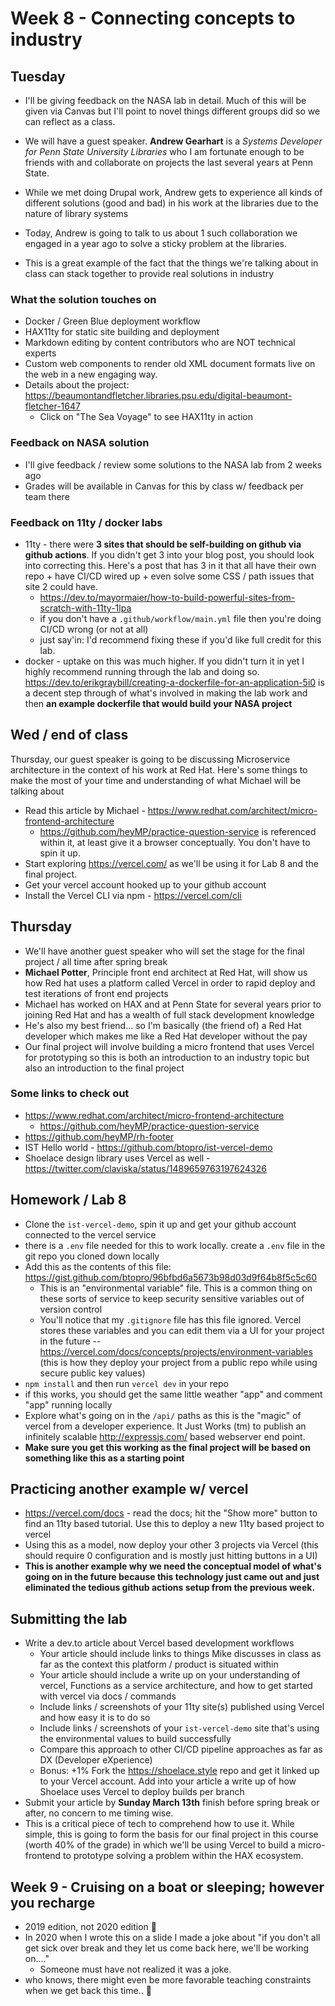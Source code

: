 # Week 8 - Connecting concepts to industry

## Tuesday
- I'll be giving feedback on the NASA lab in detail. Much of this will be given via Canvas but I'll point to novel things different groups did so we can reflect as a class.

- We will have a guest speaker. **Andrew Gearhart** is a *Systems Developer for Penn State University Libraries* who I am fortunate enough to be friends with and collaborate on projects the last several years at Penn State.
- While we met doing Drupal work, Andrew gets to experience all kinds of different solutions (good and bad) in his work at the libraries due to the nature of library systems
- Today, Andrew is going to talk to us about 1 such collaboration we engaged in a year ago to solve a sticky problem at the libraries.
- This is a great example of the fact that the things we're talking about in class can stack together to provide real solutions in industry

### What the solution touches on
- Docker / Green Blue deployment workflow
- HAX11ty for static site building and deployment
- Markdown editing by content contributors who are NOT technical experts
- Custom web components to render old XML document formats live on the web in a new engaging way.
- Details about the project: https://beaumontandfletcher.libraries.psu.edu/digital-beaumont-fletcher-1647
  - Click on "The Sea Voyage" to see HAX11ty in action

### Feedback on NASA solution
- I'll give feedback / review some solutions to the NASA lab from 2 weeks ago
- Grades will be available in Canvas for this by class w/ feedback per team there

### Feedback on 11ty / docker labs
- 11ty - there were **3 sites that should be self-building on github via github actions**. If you didn't get 3 into your blog post, you should look into correcting this. Here's a post that has 3 in it that all have their own repo + have CI/CD wired up + even solve some CSS / path issues that site 2 could have.
  - https://dev.to/mayormaier/how-to-build-powerful-sites-from-scratch-with-11ty-1lpa
  - if you don't have a `.github/workflow/main.yml` file then you're doing CI/CD wrong (or not at all)
  - just say'in: I'd recommend fixing these if you'd like full credit for this lab.
- docker - uptake on this was much higher. If you didn't turn it in yet I highly recommend running through the lab and doing so. https://dev.to/erikgraybill/creating-a-dockerfile-for-an-application-5i0 is a decent step through of what's involved in making the lab work and then **an example dockerfile that would build your NASA project**

## Wed / end of class
Thursday, our guest speaker is going to be discussing Microservice architecture in the context of his work at Red Hat. Here's some things to make the most of your time and understanding of what Michael will be talking about
- Read this article by Michael - https://www.redhat.com/architect/micro-frontend-architecture
  - https://github.com/heyMP/practice-question-service is referenced within it, at least give it a browser conceptually. You don't have to spin it up.
- Start exploring https://vercel.com/ as we'll be using it for Lab 8 and the final project.
- Get your vercel account hooked up to your github account
- Install the Vercel CLI via npm - https://vercel.com/cli

## Thursday
- We'll have another guest speaker who will set the stage for the final project / all time after spring break
- **Michael Potter**, Principle front end architect at Red Hat, will show us how Red hat uses a platform called Vercel in order to rapid deploy and test iterations of front end projects
- Michael has worked on HAX and at Penn State for several years prior to joining Red Hat and has a wealth of full stack development knowledge
- He's also my best friend... so I'm basically (the friend of) a Red Hat developer which makes me like a Red Hat developer without the pay
- Our final project will involve building a micro frontend that uses Vercel for prototyping so this is both an introduction to an industry topic but also an introduction to the final project

### Some links to check out
- https://www.redhat.com/architect/micro-frontend-architecture
  - https://github.com/heyMP/practice-question-service
- https://github.com/heyMP/rh-footer
- IST Hello world - https://github.com/btopro/ist-vercel-demo
- Shoelace design library uses Vercel as well - https://twitter.com/claviska/status/1489659763197624326

## Homework / Lab 8
- Clone the `ist-vercel-demo`, spin it up and get your github account connected to the vercel service
- there is a `.env` file needed for this to work locally. create a `.env` file in the git repo you cloned down locally
- Add this as the contents of this file: https://gist.github.com/btopro/96bfbd6a5673b98d03d9f64b8f5c5c60
  - This is an "environmental variable" file. This is a common thing on these sorts of service to keep security sensitive variables out of version control
  - You'll notice that my `.gitignore` file has this file ignored. Vercel stores these variables and you can edit them via a UI for your project in the future -- https://vercel.com/docs/concepts/projects/environment-variables (this is how they deploy your project from a public repo while using secure public key values)
- `npm install` and then run `vercel dev` in your repo
- if this works, you should get the same little weather "app" and comment "app" running locally
- Explore what's going on in the `/api/` paths as this is the "magic" of vercel from a developer experience. It Just Works (tm) to publish an infinitely scalable http://expressjs.com/ based webserver end point.
- **Make sure you get this working as the final project will be based on something like this as a starting point**

## Practicing another example w/ vercel
- https://vercel.com/docs - read the docs; hit the "Show more" button to find an 11ty based tutorial. Use this to deploy a new 11ty based project to vercel
- Using this as a model, now deploy your other 3 projects via Vercel (this should require 0 configuration and is mostly just hitting buttons in a UI)
- **This is another example why we need the conceptual model of what's going on in the future because this technology just came out and just eliminated the tedious github actions setup from the previous week.**

## Submitting the lab
- Write a dev.to article about Vercel based development workflows
  - Your article should include links to things Mike discusses in class as far as the context this platform / product is situated within
  - Your article should include a write up on your understanding of vercel, Functions as a service architecture, and how to get started with vercel via docs / commands
  - Include links / screenshots of your 11ty site(s) published using Vercel and how easy it is to do so
  - Include links / screenshots of your `ist-vercel-demo` site that's using the environmental values to build successfully
  - Compare this approach to other CI/CD pipeline approaches as far as DX (Developer eXperience)
  - Bonus: +1% Fork the https://shoelace.style repo and get it linked up to your Vercel account. Add into your article a write up of how Shoelace uses Vercel to deploy builds per branch 
- Submit your article by **Sunday March 13th** finish before spring break or after, no concern to me timing wise.
- This is a critical piece of tech to comprehend how to use it. While simple, this is going to form the basis for our final project in this course (worth 40% of the grade) in which we'll be using Vercel to build a micro-frontend to prototype solving a problem within the HAX ecosystem.

## Week 9 - Cruising on a boat or sleeping; however you recharge
- 2019 edition, not 2020 edition 😬
- In 2020 when I wrote this on a slide I made a joke about "if you don't all get sick over break and they let us come back here, we'll be working on...."
  - Someone must have not realized it was a joke.
- who knows, there might even be more favorable teaching constraints when we get back this time.. 🙏
